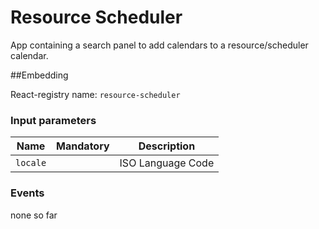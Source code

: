 # Resource Scheduler
App containing a search panel to add calendars to a resource/scheduler calendar.

##Embedding

React-registry name: `resource-scheduler`

### Input parameters

| Name                   | Mandatory | Description
|------------------------|:---------:|-------------
| `locale`               |           | ISO Language Code

### Events

none so far
